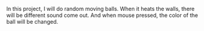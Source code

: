 In this project, I will do random moving balls. When it heats the walls, there will be different sound come out. And when mouse pressed, the color of the ball will be changed.
